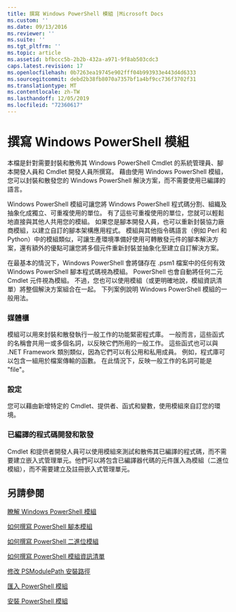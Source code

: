 ```yaml
---
title: 撰寫 Windows PowerShell 模組 |Microsoft Docs
ms.custom: ''
ms.date: 09/13/2016
ms.reviewer: ''
ms.suite: ''
ms.tgt_pltfrm: ''
ms.topic: article
ms.assetid: bfbccc5b-2b2b-432a-a971-9f8ab503cdc3
caps.latest.revision: 17
ms.openlocfilehash: 0b7263ea19745e902fff04b993933e443d4d6333
ms.sourcegitcommit: debd2b38fb8070a7357bf1a4bf9cc736f3702f31
ms.translationtype: MT
ms.contentlocale: zh-TW
ms.lasthandoff: 12/05/2019
ms.locfileid: "72360617"
---
```

# <a name="writing-a-windows-powershell-module"></a>撰寫 Windows PowerShell 模組

本檔是針對需要封裝和散佈其 Windows PowerShell Cmdlet 的系統管理員、腳本開發人員和 Cmdlet 開發人員所撰寫。 藉由使用 Windows PowerShell 模組，您可以封裝和散發您的 Windows PowerShell 解決方案，而不需要使用已編譯的語言。

Windows PowerShell 模組可讓您將 Windows PowerShell 程式碼分割、組織及抽象化成獨立、可重複使用的單位。 有了這些可重複使用的單位，您就可以輕鬆地直接與其他人共用您的模組。 如果您是腳本開發人員，也可以重新封裝協力廠商模組，以建立自訂的腳本架構應用程式。 模組與其他指令碼語言（例如 Perl 和 Python）中的模組類似，可讓生產環境準備好使用可轉散發元件的腳本解決方案，還有額外的優點可讓您將多個元件重新封裝並抽象化至建立自訂解決方案。

在最基本的情況下，Windows PowerShell 會將儲存在 .psm1 檔案中的任何有效 Windows PowerShell 腳本程式碼視為模組。 PowerShell 也會自動將任何二元 Cmdlet 元件視為模組。 不過，您也可以使用模組（或更明確地說，模組資訊清單）將整個解決方案組合在一起。 下列案例說明 Windows PowerShell 模組的一般用法。

### <a name="libraries"></a>媒體櫃

模組可以用來封裝和散發執行一般工作的功能緊密程式庫。 一般而言，這些函式的名稱會共用一或多個名詞，以反映它們所用的一般工作。 這些函式也可以與 .NET Framework 類別類似，因為它們可以有公用和私用成員。 例如，程式庫可以包含一組用於檔案傳輸的函數。 在此情況下，反映一般工作的名詞可能是 "file"。

### <a name="configuration"></a>設定

您可以藉由新增特定的 Cmdlet、提供者、函式和變數，使用模組來自訂您的環境。

### <a name="compiled-code-development-and-distribution"></a>已編譯的程式碼開發和散發

Cmdlet 和提供者開發人員可以使用模組來測試和散佈其已編譯的程式碼，而不需要建立嵌入式管理單元。他們可以將包含已編譯器代碼的元件匯入為模組（二進位模組），而不需要建立及註冊嵌入式管理單元。

## <a name="see-also"></a>另請參閱

[瞭解 Windows PowerShell 模組](./understanding-a-windows-powershell-module.md)

[如何撰寫 PowerShell 腳本模組](./how-to-write-a-powershell-script-module.md)

[如何撰寫 PowerShell 二進位模組](./how-to-write-a-powershell-binary-module.md)

[如何撰寫 PowerShell 模組資訊清單](how-to-write-a-powershell-module-manifest.md)

[修改 PSModulePath 安裝路徑](./modifying-the-psmodulepath-installation-path.md)

[匯入 PowerShell 模組](./importing-a-powershell-module.md)

[安裝 PowerShell 模組](./installing-a-powershell-module.md)
